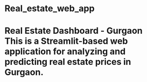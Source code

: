 # Real_estate_web_app
# Real Estate Dashboard - Gurgaon  This is a Streamlit-based web application for analyzing and predicting real estate prices in Gurgaon. 
